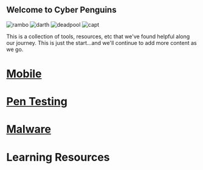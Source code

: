 ## Welcome to Cyber Penguins

![rambo](https://user-images.githubusercontent.com/61938680/76793312-35e4cb80-679b-11ea-8c1c-22ca0d729d47.jpeg)
![darth](https://user-images.githubusercontent.com/61938680/76793313-35e4cb80-679b-11ea-9f6b-c7dd6354a833.jpg)
![deadpool](https://user-images.githubusercontent.com/61938680/76793314-35e4cb80-679b-11ea-90bf-e1950f3628dc.png)
![capt](https://user-images.githubusercontent.com/61938680/76793315-35e4cb80-679b-11ea-9bbd-e504c0e3626f.png)

This is a collection of tools, resources, etc that we've found helpful along our journey. This is just the start...and we'll continue to add more content as we go.

# [Mobile](https://github.com/cyber-penguins/mobile)

# [Pen Testing](https://github.com/cyber-penguins/pentest)

# [Malware](https://github.com/cyber-penguins/malware)

# Learning Resources

